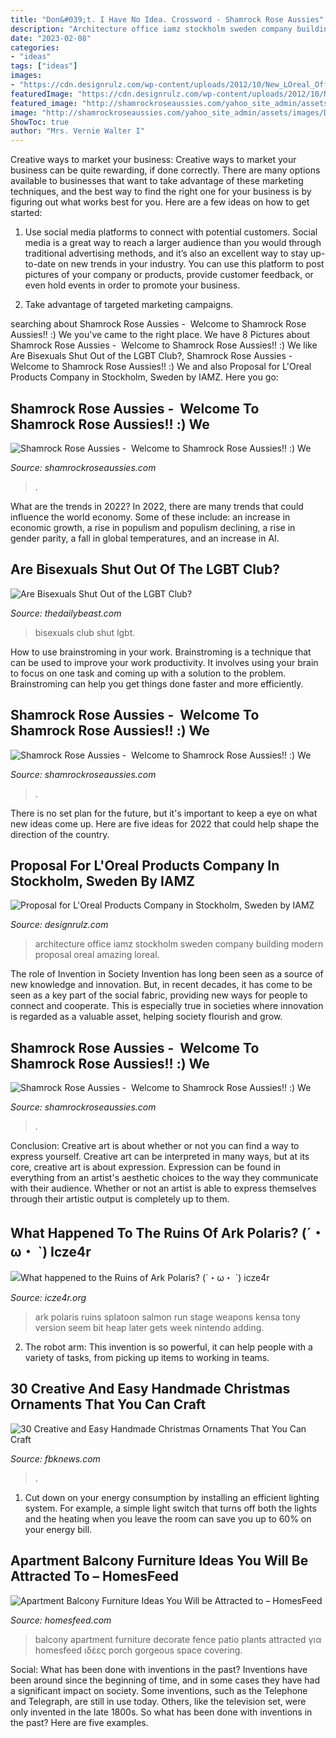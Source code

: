 ```yaml
---
title: "Don&#039;t. I Have No Idea. Crossword - Shamrock Rose Aussies"
description: "Architecture office iamz stockholm sweden company building modern proposal oreal amazing loreal"
date: "2023-02-08"
categories:
- "ideas"
tags: ["ideas"]
images:
- "https://cdn.designrulz.com/wp-content/uploads/2012/10/New_LOreal_Office_Building_by_IAMZ_Design_Studio_Modern_Architecture_Of_Stockholm_Sweden_representing_worlds_most_amazing_architecture_worldofarchi_01.jpg"
featuredImage: "https://cdn.designrulz.com/wp-content/uploads/2012/10/New_LOreal_Office_Building_by_IAMZ_Design_Studio_Modern_Architecture_Of_Stockholm_Sweden_representing_worlds_most_amazing_architecture_worldofarchi_01.jpg"
featured_image: "http://shamrockroseaussies.com/yahoo_site_admin/assets/images/IMG_6875.174220639_std.JPG"
image: "http://shamrockroseaussies.com/yahoo_site_admin/assets/images/DSC_0349.95233123_std.jpg"
ShowToc: true
author: "Mrs. Vernie Walter I"
---
```



Creative ways to market your business:
Creative ways to market your business can be quite rewarding, if done correctly. There are many options available to businesses that want to take advantage of these marketing techniques, and the best way to find the right one for your business is by figuring out what works best for you. Here are a few ideas on how to get started: 
1. Use social media platforms to connect with potential customers. Social media is a great way to reach a larger audience than you would through traditional advertising methods, and it’s also an excellent way to stay up-to-date on new trends in your industry. You can use this platform to post pictures of your company or products, provide customer feedback, or even hold events in order to promote your business. 

2. Take advantage of targeted marketing campaigns.

	

		
searching about Shamrock Rose Aussies - ﻿﻿﻿ Welcome to Shamrock Rose Aussies!! :) We you've came to the right place. We have 8 Pictures about Shamrock Rose Aussies - ﻿﻿﻿ Welcome to Shamrock Rose Aussies!! :) We like Are Bisexuals Shut Out of the LGBT Club?, Shamrock Rose Aussies - ﻿﻿﻿ Welcome to Shamrock Rose Aussies!! :) We and also Proposal for L&#039;Oreal Products Company in Stockholm, Sweden by IAMZ. Here you go:
		
    
## Shamrock Rose Aussies - ﻿﻿﻿ Welcome To Shamrock Rose Aussies!! :) We

<img loading=lazy src="http://shamrockroseaussies.com/yahoo_site_admin/assets/images/DSC_0587.312123803_std.JPG" onerror="this.onerror=null;this.src='https://tse2.mm.bing.net/th?id=OIP.vu1wUgCG7TsNwsEum4mJ1AHaEI&amp;pid=15.1';" alt="Shamrock Rose Aussies - ﻿﻿﻿ Welcome to Shamrock Rose Aussies!! :) We">

_Source: shamrockroseaussies.com_

>. 

	

What are the trends in 2022?
In 2022, there are many trends that could influence the world economy. Some of these include: an increase in economic growth, a rise in populism and populism declining, a rise in gender parity, a fall in global temperatures, and an increase in AI.

    
## Are Bisexuals Shut Out Of The LGBT Club?

<img loading=lazy src="https://img.thedailybeast.com/image/upload/c_crop%2cd_placeholder_euli9k%2ch_1439%2cw_2560%2cx_0%2cy_0/dpr_2.0/c_limit%2cw_740/fl_lossy%2cq_auto/v1492120401/articles/2016/01/03/are-bisexuals-shut-out-of-the-lgbt-club/160102-allen-bisexuality-tease_sughnt" onerror="this.onerror=null;this.src='https://tse3.mm.bing.net/th?id=OIP.EDJIzq6xbJoWEc1NVaTwLQHaEK&amp;pid=15.1';" alt="Are Bisexuals Shut Out of the LGBT Club?">

_Source: thedailybeast.com_

>bisexuals club shut lgbt. 

	

How to use brainstroming in your work.
Brainstroming is a technique that can be used to improve your work productivity. It involves using your brain to focus on one task and coming up with a solution to the problem. Brainstroming can help you get things done faster and more efficiently.

    
## Shamrock Rose Aussies - ﻿﻿﻿ Welcome To Shamrock Rose Aussies!! :) We

<img loading=lazy src="http://shamrockroseaussies.com/yahoo_site_admin/assets/images/DSC_0349.95233123_std.jpg" onerror="this.onerror=null;this.src='https://tse1.mm.bing.net/th?id=OIP.XN2iUvDr9b744v4SBwNomwHaE-&amp;pid=15.1';" alt="Shamrock Rose Aussies - ﻿﻿﻿ Welcome to Shamrock Rose Aussies!! :) We">

_Source: shamrockroseaussies.com_

>. 

	

There is no set plan for the future, but it's important to keep a eye on what new ideas come up. Here are five ideas for 2022 that could help shape the direction of the country.

    
## Proposal For L&#039;Oreal Products Company In Stockholm, Sweden By IAMZ

<img loading=lazy src="https://cdn.designrulz.com/wp-content/uploads/2012/10/New_LOreal_Office_Building_by_IAMZ_Design_Studio_Modern_Architecture_Of_Stockholm_Sweden_representing_worlds_most_amazing_architecture_worldofarchi_01.jpg" onerror="this.onerror=null;this.src='https://tse4.mm.bing.net/th?id=OIP.7A-rBsF9ToU4UhDhBQtV_gHaLH&amp;pid=15.1';" alt="Proposal for L&#039;Oreal Products Company in Stockholm, Sweden by IAMZ">

_Source: designrulz.com_

>architecture office iamz stockholm sweden company building modern proposal oreal amazing loreal. 

	

The role of Invention in Society
Invention has long been seen as a source of new knowledge and innovation. But, in recent decades, it has come to be seen as a key part of the social fabric, providing new ways for people to connect and cooperate. This is especially true in societies where innovation is regarded as a valuable asset, helping society flourish and grow.

    
## Shamrock Rose Aussies - ﻿﻿﻿ Welcome To Shamrock Rose Aussies!! :) We

<img loading=lazy src="http://shamrockroseaussies.com/yahoo_site_admin/assets/images/IMG_6875.174220639_std.JPG" onerror="this.onerror=null;this.src='https://tse3.mm.bing.net/th?id=OIP._q8N-MNwBN-9qOypgmnHaAAAAA&amp;pid=15.1';" alt="Shamrock Rose Aussies - ﻿﻿﻿ Welcome to Shamrock Rose Aussies!! :) We">

_Source: shamrockroseaussies.com_

>. 

	

Conclusion: Creative art is about whether or not you can find a way to express yourself.
Creative art can be interpreted in many ways, but at its core, creative art is about expression. Expression can be found in everything from an artist's aesthetic choices to the way they communicate with their audience. Whether or not an artist is able to express themselves through their artistic output is completely up to them.

    
## What Happened To The Ruins Of Ark Polaris? (´・ω・ `) Icze4r

<img loading=lazy src="https://www.icze4r.org/i/ark.polaris.jpg" onerror="this.onerror=null;this.src='https://tse1.mm.bing.net/th?id=OIP.Wnqnuw7O6o3zQLtq3yq_2wHaEK&amp;pid=15.1';" alt="What happened to the Ruins of Ark Polaris? (´・ω・ `) icze4r">

_Source: icze4r.org_

>ark polaris ruins splatoon salmon run stage weapons kensa tony version seem bit heap later gets week nintendo adding. 

	

2. The robot arm: This invention is so powerful, it can help people with a variety of tasks, from picking up items to working in teams.

    
## 30 Creative And Easy Handmade Christmas Ornaments That You Can Craft

<img loading=lazy src="https://i0.wp.com/fbknews.com/wp-content/uploads/2018/12/30-creative-and-easy-handmade-christmas-ornaments-that-you-can-craft-yourself-8.jpg?resize=550%2C828&amp;ssl=1" onerror="this.onerror=null;this.src='https://tse1.mm.bing.net/th?id=OIP.pqjgGTgwVQuxdTKq5_36rwHaLJ&amp;pid=15.1';" alt="30 Creative and Easy Handmade Christmas Ornaments That You Can Craft">

_Source: fbknews.com_

>. 

	

1. Cut down on your energy consumption by installing an efficient lighting system. For example, a simple light switch that turns off both the lights and the heating when you leave the room can save you up to 60% on your energy bill.

    
## Apartment Balcony Furniture Ideas You Will Be Attracted To – HomesFeed

<img loading=lazy src="https://homesfeed.com/wp-content/uploads/2015/11/gorgeous-apartment-balcony-furniture-with-bench-and-wooden-chairs-plus-stunning-outdoor-rug-and-unique-and-creative-pot-ideas-and-cool-fence.jpg" onerror="this.onerror=null;this.src='https://tse3.mm.bing.net/th?id=OIP.wOJJ6jwvMy4EK8ea_1PQ1QHaKz&amp;pid=15.1';" alt="Apartment Balcony Furniture Ideas You Will be Attracted to – HomesFeed">

_Source: homesfeed.com_

>balcony apartment furniture decorate fence patio plants attracted για homesfeed ιδέες porch gorgeous space covering. 

	

Social: What has been done with inventions in the past?
Inventions have been around since the beginning of time, and in some cases they have had a significant impact on society. Some inventions, such as the Telephone and Telegraph, are still in use today. Others, like the television set, were only invented in the late 1800s. So what has been done with inventions in the past? Here are five examples.

